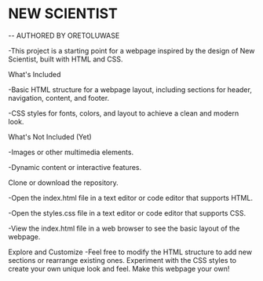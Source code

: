 # NEW SCIENTIST
-- AUTHORED BY ORETOLUWASE

-This project is a starting point for a webpage inspired by the design of New Scientist, built with HTML and CSS.

What's Included

-Basic HTML structure for a webpage layout, including sections for header, navigation, content, and footer.

-CSS styles for fonts, colors, and layout to achieve a clean and modern look.

What's Not Included (Yet)

-Images or other multimedia elements.

-Dynamic content or interactive features.

Clone or download the repository.

-Open the index.html file in a text editor or code editor that supports HTML.

-Open the styles.css file in a text editor or code editor that supports CSS.

-View the index.html file in a web browser to see the basic layout of the webpage.

Explore and Customize
-Feel free to modify the HTML structure to add new sections or rearrange existing ones. Experiment with the CSS styles to create your own unique look and feel. Make this webpage your own!
